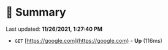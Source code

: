 # 📖 Summary
Last updated: **11/26/2021, 1:27:40 PM**

- `GET` [https://google.com](https://google.com) - **Up** (116ms)
